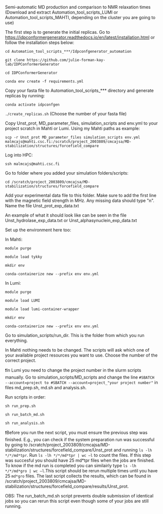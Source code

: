 Semi-automatic MD production and comparison to NMR relaxation times
(Download and extract Automation_tool_scripts_LUMI or Automation_tool_scripts_MAHTI, depending on the cluster you are going to use) 


The first step is to generate the initial replicas. Go to https://idpconformergenerator.readthedocs.io/en/latest/installation.html or follow the installation steps below: 
 
`cd Automation_tool_scripts_***/Idpconfgenerator_automation`

`git clone https://github.com/julie-forman-kay-lab/IDPConformerGenerator`

`cd IDPConformerGenerator` 

`conda env create -f requirements.yml` 



Copy your fasta file to Automation_tool_scripts_*** directory and generate replicas by running: 

`conda activate idpconfgen` 

`./create_replicas.sh` (Choose the number of your fasta file) 


Copy Unst_prot, MD_parameter_files, simulation_scripts and env.yml to your project scratch in Mahti or Lumi. Using my Mahti paths as example:

`scp -r Unst_prot MD_parameter_files simulation_scripts env.yml malmcajs@mahti.csc.fi:/scratch/project_2003809/cmcajsa/MD-stabilization/structures/forcefield_compare` 


Log into HPC: 

`ssh malmcajs@mahti.csc.fi` 


Go to folder where you added your simulation folders/scripts: 

`cd /scratch/project_2003809/cmcajsa/MD-stabilization/structures/forcefield_compare`

Add your experimental data file to this folder. Make sure to add the first line with the magnetic field strength in MHz. Any missing data should type "n". Name the file Unst_prot_exp_data.txt 

An example of what it should look like can be seen in the file Unst_hydrolase_exp_data.txt or Unst_alphasynuclein_exp_data.txt

Set up the environment here too:

In Mahti:
 
`module purge`

`module load tykky`

`mkdir env`

`conda-containerize new --prefix env env.yml`

In Lumi:

`module purge`

`module load LUMI`

`module load lumi-container-wrapper`

`mkdir env`

`conda-containerize new --prefix env env.yml`


Go to simulation_scripts/run_dir. This is the folder from which you run everything.

In Mahti nothing needs to be changed. The scripts will ask which one of your available project resources you want to use. Choose the number of the correct project. 

❗️In Lumi you need to change the project number in the slurm scripts manually. Go to simulation_scripts/MD_scripts and change the line `#SBATCH --account=project to #SBATCH --account=project_"your project number"` in files md_prep.sh, md.sh and analysis.sh.

Run scripts in order:

`sh run_prep.sh` 

`sh run_batch_md.sh` 

`sh run_analysis.sh` 



❗️Before you run the next script, you must ensure the previous step was finished. E.g., you can check if the system preparation run was successful by going to /scratch/project_2003809/cmcajsa/MD-stabilization/structures/forcefield_compare/Unst_prot and running `ls -lh */*/md*tpr`. Run `ls -lh */*/md*tpr | wc –l` to count the files. If this step was succesful you should have 25 md*tpr files when the jobs are finished. To know if the md run is completed you can similairly type `ls -lh */*/md*gro | wc –l`.This script should be rerun multiple times until you have 25 `md*gro` files. The last script collects the results, which can be found in /scratch/project_2003809/cmcajsa/MD-stabilization/structures/forcefield_compare/results/Unst_prot.

OBS: The run_batch_md.sh script prevents double submission of identical jobs so you can rerun this script even though some of your jobs are still running. 
